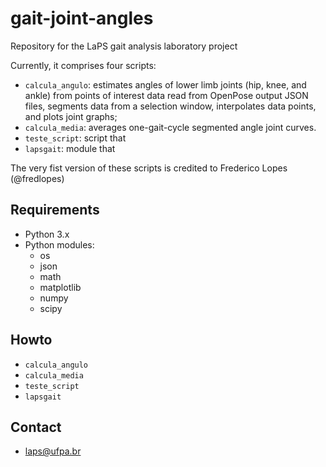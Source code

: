 # gait-joint-angles
 
Repository for the LaPS gait analysis laboratory project

Currently, it comprises four scripts:

- `calcula_angulo`: estimates angles of lower limb joints (hip, knee, and ankle) from points of interest data read from OpenPose output JSON files, segments data from a selection window, interpolates data points, and plots joint graphs;
- `calcula_media`: averages one-gait-cycle segmented angle joint curves.
- `teste_script`: script that 
- `lapsgait`: module that

The very fist version of these scripts is credited to Frederico Lopes (@fredlopes)

## Requirements

- Python 3.x
- Python modules:
  - os
  - json
  - math
  - matplotlib
  - numpy
  - scipy

## Howto

- `calcula_angulo`
- `calcula_media`
- `teste_script`
- `lapsgait`

## Contact
- laps@ufpa.br

